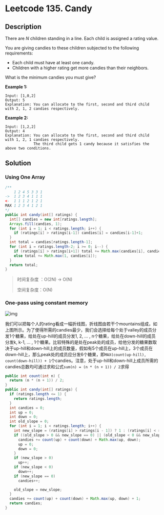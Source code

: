 # Leetcode 135. Candy

## Description

There are *N* children standing in a line. Each child is assigned a rating value.

You are giving candies to these children subjected to the following requirements:

- Each child must have at least one candy.
- Children with a higher rating get more candies than their neighbors.

What is the minimum candies you must give?

**Example 1:**

```
Input: [1,0,2]
Output: 5
Explanation: You can allocate to the first, second and third child with 2, 1, 2 candies respectively.
```

**Example 2:**

```
Input: [1,2,2]
Output: 4
Explanation: You can allocate to the first, second and third child with 1, 2, 1 candies respectively.
             The third child gets 1 candy because it satisfies the above two conditions.
```

## Solution

### Using One Array 

```java
/**
    1 2 4 5 3 3 1
->  1 2 3 4 1 1 1 
<-  1 1 1 2 1 2 1
MAX 1 2 3 4 1 2 1
*/
public int candy(int[] ratings) {
  int[] candies = new int[ratings.length];
  Arrays.fill(candies, 1);
  for (int i = 1; i < ratings.length; i++) {
    if (ratings[i] > ratings[i-1]) candies[i] = candies[i-1]+1;
  }
  int total = candies[ratings.length-1];
  for (int i = ratings.length-2; i >= 0; i--) {
    if (ratings[i] > ratings[i+1]) total += Math.max(candies[i], candies[i+1]+1);
    else total += Math.max(1, candies[i]);
  }
  return total;
}
```

> 时间复杂度 ：O(2N) -> O(N)
>
> 空间复杂度：O(N)

### One-pass using constant memory

![img](https://leetcode.com/articles/Figures/135_Candy_Constant_Space.PNG)

我们可以把每个人的rating看成一幅折线图，折线图由若干个mountains组成，如上图所示。为了使得所需的candies最少，我们会选择给每个处于valley的成员分发1个糖果，给处在up-hill的成员分发1, 2, … , n个糖果，给处在down-hill的成员分发k, k-1, … , 1个糖果。比较特殊的是处在peak处的成员，给他分发的糖果数取决于up-hill和down-hill上的成员数量，假如有5个成员在up-hill上，3个成员在down-hill上，那么peak处的成员应分发6个糖果，即```MAX(count(up-hill), count(down-hill)) + 1```个candies。注意，处于up-hill和down-hill上成员所需的candies总数均可通过求和公式```sum(n) = (n * (n + 1)) / 2```求得

```java
public int count(int n) {
  return (n * (n + 1)) / 2;
}
public int candy(int[] ratings) {
  if (ratings.length <= 1) {
    return ratings.length;
  }
  int candies = 0;
  int up = 0;
  int down = 0;
  int old_slope = 0;
  for (int i = 1; i < ratings.length; i++) {
    int new_slope = (ratings[i] > ratings[i - 1]) ? 1 : (ratings[i] < ratings[i - 1] ? -1 : 0);
    if ((old_slope > 0 && new_slope == 0) || (old_slope < 0 && new_slope >= 0)) {
      candies += count(up) + count(down) + Math.max(up, down);
      up = 0;
      down = 0;
    }
    if (new_slope > 0)
      up++;
    if (new_slope < 0)
      down++;
    if (new_slope == 0)
      candies++;

    old_slope = new_slope;
  }
  candies += count(up) + count(down) + Math.max(up, down) + 1;
  return candies;
}
```

